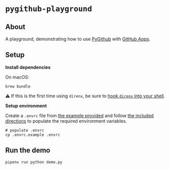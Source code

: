 # `pygithub-playground`

## About
A playground, demonstrating how to use [PyGithub](https://github.com/PyGithub/PyGithub) with [GitHub Apps](https://docs.github.com/en/developers/apps/creating-a-github-app).

## Setup
**Install dependencies**

On macOS:

```shell
brew bundle
```

:warning: If this is the first time using `direnv`, be sure to [hook `direnv` into your shell](https://direnv.net/docs/hook.html).

**Setup environment**

Create a `.envrc` file from [the example provided](.envrc.example) and follow [the included directions](.envrc.example) to populate the required environment variables.

```shell
# populate .envrc
cp .envrc.example .envrc
```

## Run the demo
```shell
pipenv run python demo.py
```
